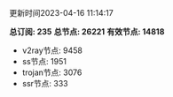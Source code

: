 更新时间2023-04-16 11:14:17

**总订阅: 235**
**总节点: 26221**
**有效节点: 14818**
- v2ray节点: 9458
- ss节点: 1951
- trojan节点: 3076
- ssr节点: 333
